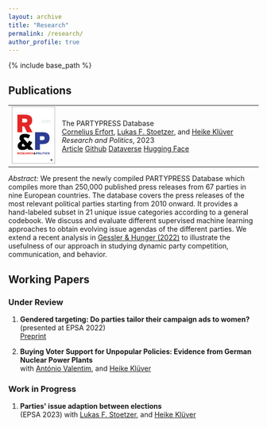 ```yaml
---
layout: archive
title: "Research"
permalink: /research/
author_profile: true
---
```


{% include base_path %}

## Publications


<table style="border:none">
<tr>
<td width="20%" style="border:none">
  <img src="/files/57369_RAP.jpg" href="https://doi.org/10.1177/20531680231183512">

</td>
  <td style="border:none">
    The PARTYPRESS Database <br>
    <ins>Cornelius Erfort</ins>, <a href="https://www.lukas-stoetzer.org">Lukas F. Stoetzer</a>, and <a href="http://www.heike-kluever.com">Heike Klüver</a> <br>
<i>Research and Politics</i>, 2023 <br>
     <a href="https://doi.org/10.1177/20531680231183512" class="btn btn-sm z-depth-0" role="button" rel="external nofollow noopener" target="_blank">Article</a>
                                        <a href="https://github.com/cornelius-erfort/partypress" class="btn btn-sm z-depth-0" role="button" rel="external nofollow noopener" target="_blank">Github</a>
                                        <a href="https://doi.org/10.7910/DVN/OINX7Q" class="btn btn-sm z-depth-0" role="button" rel="external nofollow noopener" target="_blank">Dataverse</a>
                                        <a href="https://huggingface.co/partypress/partypress-multilingual" class="btn btn-sm z-depth-0" role="button" rel="external nofollow noopener" target="_blank">Hugging Face</a>
</td>
</tr>
</table>
                     

*Abstract:* We present the newly compiled PARTYPRESS Database which compiles more than 250,000 published press releases from 67 parties in nine European countries. The database covers the press releases of the most relevant political parties starting from 2010 onward. It provides a hand-labeled subset in 21 unique issue categories according to a general codebook. We discuss and evaluate different supervised machine learning approaches to obtain evolving issue agendas of the different parties. We extend a recent analysis in [Gessler & Hunger (2022)](https://doi.org/10.1017/psrm.2021.64) to illustrate the usefulness of our approach in studying dynamic party competition, communication, and behavior.

## Working Papers

### Under Review

1. **Gendered targeting: Do parties tailor their campaign ads to women?** <br>(presented at EPSA 2022) <br> <a href="https://osf.io/5vs9b]" class="btn btn-sm z-depth-0" role="button" rel="external nofollow noopener" target="_blank">Preprint</a>

1. **Buying Voter Support for Unpopular Policies: Evidence from German Nuclear Power Plants** <br>with [António Valentim](https://antoniovalentim.github.io/), and [Heike Klüver](http://heike-kluever.com/)

### Work in Progress

1. **Parties' issue adaption between elections**<br> (EPSA 2023) with [Lukas F. Stoetzer](http://lukas-stoetzer.org/), and [Heike Klüver](http://heike-kluever.com/)

